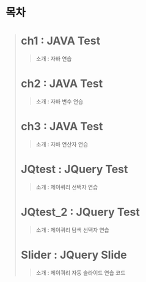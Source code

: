 # 목차
># ch1 : JAVA Test
>> 소개 : 자바 연습
># ch2 : JAVA Test
>> 소개 : 자바 변수 연습
># ch3 : JAVA Test
>> 소개 : 자바 연산자 연습
># JQtest : JQuery Test
>> 소개 : 제이쿼리 선택자 연습
># JQtest_2 : JQuery Test
>> 소개 : 제이쿼리 탐색 선택자 연습
># Slider : JQuery Slide
>> 소개 : 제이쿼리 자동 슬라이드 연습 코드